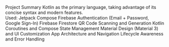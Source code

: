 Project Summary
Kotlin as the primary language, taking advantage of its concise syntax and modern features. </br>
Used: 
Jetpack Compose
Firebase Authentication (Email + Password, Google Sign-In)
Firebase Firestore
QR Code Scanning and Generation
Kotlin Coroutines and Compose State Management
Material Design (Material 3) and UI Customization
App Architecture and Navigation
Lifecycle Awareness and Error Handling

